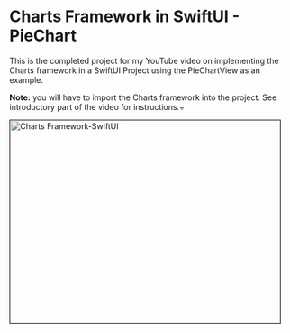 # Charts Framework in SwiftUI - PieChart

This is the completed project for my YouTube video on implementing the Charts framework in a SwiftUI Project using the PieChartView as an example.

**Note:** you will have to import the Charts framework into the project.  See introductory part of the video for instructions.÷

<a href="http://www.youtube.com/watch?feature=player_embedded&v=p9GW_Ft5dnU
" target="_blank"><img src="http://img.youtube.com/vi/p9GW_Ft5dnU/0.jpg" 
alt="Charts Framework-SwiftUI" width="480" height="360" border="1" /></a>



